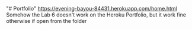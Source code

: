 "# Portfolio" 
https://evening-bayou-84431.herokuapp.com/home.html
Somehow the Lab 6 doesn't work on the Heroku Portfolio, but it work fine otherwise if open from the folder
